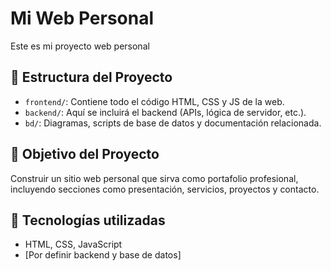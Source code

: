 # Mi Web Personal

Este es mi proyecto web personal 

## 📁 Estructura del Proyecto

- `frontend/`: Contiene todo el código HTML, CSS y JS de la web.
- `backend/`: Aquí se incluirá el backend (APIs, lógica de servidor, etc.).
- `bd/`: Diagramas, scripts de base de datos y documentación relacionada.

## 🚀 Objetivo del Proyecto

Construir un sitio web personal que sirva como portafolio profesional, incluyendo secciones como presentación, servicios, proyectos y contacto.

## 🔧 Tecnologías utilizadas

- HTML, CSS, JavaScript
- [Por definir backend y base de datos]
